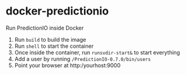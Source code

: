 docker-predictionio
===================

Run PredictionIO inside Docker

1. Run ```build``` to build the image
2. Run ```shell``` to start the container
3. Once inside the container, run ```runsvdir-start&``` to start everything
4. Add a user by running ```/PredictionIO-0.7.0/bin/users```
5. Point your browser at http:/yourhost:9000
